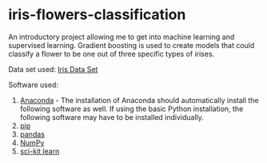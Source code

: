 # iris-flowers-classification

An introductory project allowing me to get into machine learning and 
supervised learning. Gradient boosting is used to create models that 
could classify a flower to be one out of three specific types of irises.

Data set used: [Iris Data Set](http://archive.ics.uci.edu/ml/datasets/Iris)

Software used:  
1. [Anaconda](https://www.anaconda.com/distribution/) - The installation of 
Anaconda should automatically install the following software as well. If 
using the basic Python installation, the following software may have to be 
installed individually.
2. [pip](https://pip.pypa.io/en/stable/installing/)
3. [pandas](https://pypi.org/project/pandas/)
4. [NumPy](https://pypi.org/project/numpy/)
5. [sci-kit learn](https://pypi.org/project/scikit-learn/)
